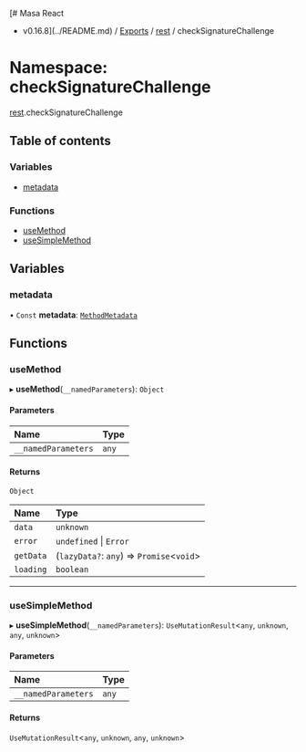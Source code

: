 [# Masa React
 - v0.16.8](../README.md) / [Exports](../modules.md) / [rest](rest.md) / checkSignatureChallenge

# Namespace: checkSignatureChallenge

[rest](rest.md).checkSignatureChallenge

## Table of contents

### Variables

- [metadata](rest.checkSignatureChallenge.md#metadata)

### Functions

- [useMethod](rest.checkSignatureChallenge.md#usemethod)
- [useSimpleMethod](rest.checkSignatureChallenge.md#usesimplemethod)

## Variables

### metadata

• `Const` **metadata**: [`MethodMetadata`](../interfaces/rest.MethodMetadata.md)

## Functions

### useMethod

▸ **useMethod**(`__namedParameters`): `Object`

#### Parameters

| Name | Type |
| :------ | :------ |
| `__namedParameters` | `any` |

#### Returns

`Object`

| Name | Type |
| :------ | :------ |
| `data` | `unknown` |
| `error` | `undefined` \| `Error` |
| `getData` | (`lazyData?`: `any`) => `Promise`<`void`\> |
| `loading` | `boolean` |

___

### useSimpleMethod

▸ **useSimpleMethod**(`__namedParameters`): `UseMutationResult`<`any`, `unknown`, `any`, `unknown`\>

#### Parameters

| Name | Type |
| :------ | :------ |
| `__namedParameters` | `any` |

#### Returns

`UseMutationResult`<`any`, `unknown`, `any`, `unknown`\>
